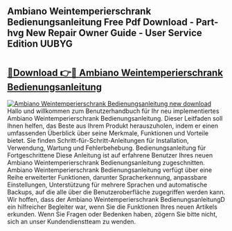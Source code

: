 ## Ambiano Weintemperierschrank Bedienungsanleitung Free Pdf Download - Part-hvg New Repair Owner Guide - User Service Edition UUBYG

# <h2><a href="http://df1o20s.blite.top/?on=Ambiano+Weintemperierschrank+Bedienungsanleitung">🔗Download 👉🔴 Ambiano Weintemperierschrank Bedienungsanleitung</a></h2>

[![Ambiano Weintemperierschrank Bedienungsanleitung new download](https://i.imgur.com/lujVjoI.png)](http://df1o20s.blite.top/?on=Ambiano+Weintemperierschrank+Bedienungsanleitung)
Hallo und willkommen zum Benutzerhandbuch für Ihr neu implementiertes Ambiano Weintemperierschrank Bedienungsanleitung. Dieser Leitfaden soll Ihnen helfen, das Beste aus Ihrem Produkt herauszuholen, indem er einen umfassenden Überblick über seine Merkmale, Funktionen und Vorteile bietet. Sie finden Schritt-für-Schritt-Anleitungen für Installation, Verwendung, Wartung und Fehlerbehebung. Bedienungsanleitung für Fortgeschrittene Diese Anleitung ist auf erfahrene Benutzer Ihres neuen Ambiano Weintemperierschrank Bedienungsanleitung zugeschnitten. Ambiano Weintemperierschrank Bedienungsanleitung verfügt über eine Reihe erweiterter Funktionen, darunter Spracherkennung, anpassbare Einstellungen, Unterstützung für mehrere Sprachen und automatische Backups, auf die alle über die Benutzeroberfläche zugegriffen werden kann. Wir hoffen, dass der Ambiano Weintemperierschrank BedienungsanleitungD ein hilfreicher Begleiter war, wenn Sie die Funktionen Ihres neuen Artikels erkunden. Wenn Sie Fragen oder Bedenken haben, zögern Sie bitte nicht, sich an unser Kundendienstteam zu wenden.
